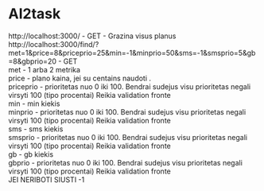 # AI2task

http://localhost:3000/ - GET - Grazina visus planus\
http://localhost:3000/find/?met=1&price=8&priceprio=25&min=-1&minprio=50&sms=-1&smsprio=5&gb=8&gbprio=20 - GET\
            met - 1 arba 2 metrika\
            price - plano kaina, jei su centains naudoti . \
            priceprio - prioritetas nuo 0 iki 100. Bendrai sudejus visu prioritetas negali virsyti 100 (tipo procentai) Reikia validation fronte\
            min - min kiekis\
            minprio - prioritetas nuo 0 iki 100. Bendrai sudejus visu prioritetas negali virsyti 100 (tipo procentai) Reikia validation fronte\
            sms - sms kiekis\
            smsprio - prioritetas nuo 0 iki 100. Bendrai sudejus visu prioritetas negali virsyti 100 (tipo procentai) Reikia validation fronte\
            gb - gb kiekis\
            gbprio - prioritetas nuo 0 iki 100. Bendrai sudejus visu prioritetas negali virsyti 100 (tipo procentai) Reikia validation fronte\
            JEI NERIBOTI SIUSTI -1
